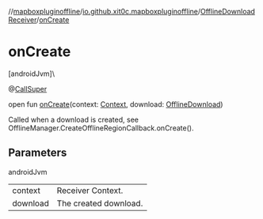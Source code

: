 //[mapboxpluginoffline](../../../index.md)/[io.github.xit0c.mapboxpluginoffline](../index.md)/[OfflineDownloadReceiver](index.md)/[onCreate](on-create.md)

# onCreate

[androidJvm]\

@[CallSuper](https://developer.android.com/reference/kotlin/androidx/annotation/CallSuper.html)

open fun [onCreate](on-create.md)(context: [Context](https://developer.android.com/reference/kotlin/android/content/Context.html), download: [OfflineDownload](../../io.github.xit0c.mapboxpluginoffline.model/-offline-download/index.md))

Called when a download is created, see OfflineManager.CreateOfflineRegionCallback.onCreate().

## Parameters

androidJvm

| | |
|---|---|
| context | Receiver Context. |
| download | The created download. |
